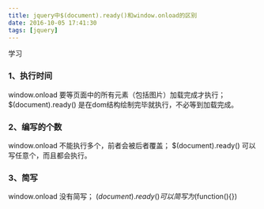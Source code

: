 ```yaml
---
title: jquery中$(document).ready()和window.onload的区别
date: 2016-10-05 17:41:30
tags: [jquery]
---
```



学习
<!-- more -->

### 1、执行时间

window.onload 要等页面中的所有元素（包括图片）加载完成才执行；
$(document).ready() 是在dom结构绘制完毕就执行，不必等到加载完成。
### 2、编写的个数

window.onload 不能执行多个，前者会被后者覆盖；
$(document).ready() 可以写任意个，而且都会执行。
### 3、简写

window.onload 没有简写；
$(document).ready() 可以简写为$(function(){})
